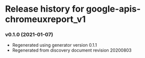 # Release history for google-apis-chromeuxreport_v1

### v0.1.0 (2021-01-07)

* Regenerated using generator version 0.1.1
* Regenerated from discovery document revision 20200803

